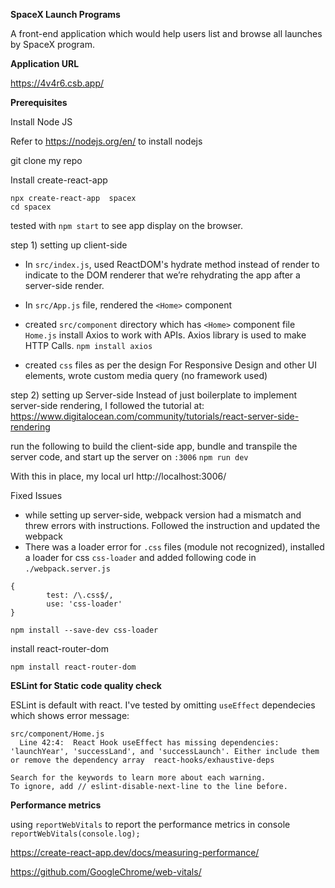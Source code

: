 **SpaceX Launch Programs**

A front-end application which would help users list and browse all launches by SpaceX
program.

**Application URL** 

https://4v4r6.csb.app/

**Prerequisites**

Install Node JS

Refer to https://nodejs.org/en/ to install nodejs

git clone my repo 

Install create-react-app

```
npx create-react-app  spacex
cd spacex
```
tested with `npm start` to see app display on the browser.

step 1) setting up client-side 
- In `src/index.js`, used ReactDOM's hydrate method instead of render to indicate to the 
  DOM renderer that we’re rehydrating the app after a server-side render.
- In `src/App.js` file, rendered the `<Home>` component
- created `src/component` directory which has `<Home>` component file `Home.js` 
  install Axios to work with APIs. Axios library is used to make HTTP Calls.
  ```npm install axios```
  
- created `css` files as per the design
  For Responsive Design and other UI elements, wrote custom media query (no framework used)
  
step 2) setting up Server-side 
Instead of just boilerplate to implement server-side rendering, 
I followed the tutorial at: https://www.digitalocean.com/community/tutorials/react-server-side-rendering

run the following to build the client-side app, bundle and transpile the server code, and start up the server on `:3006`
`npm run dev`

With this in place, my local url http://localhost:3006/


Fixed Issues
- while setting up server-side, webpack version had a mismatch and threw errors with
  instructions. Followed the instruction and updated the webpack
- There was a loader error for `.css` files (module not recognized), installed a loader for css `css-loader`
  and added following code in `./webpack.server.js`
  
```
{
        test: /\.css$/,
        use: 'css-loader'
}

npm install --save-dev css-loader
```

install react-router-dom

```
npm install react-router-dom
```

**ESLint for Static code quality check**

ESLint is default with react.
I've tested by omitting `useEffect` dependecies which shows error message:

```
src/component/Home.js
  Line 42:4:  React Hook useEffect has missing dependencies: 'launchYear', 'successLand', and 'successLaunch'. Either include them or remove the dependency array  react-hooks/exhaustive-deps

Search for the keywords to learn more about each warning.
To ignore, add // eslint-disable-next-line to the line before.

```

**Performance metrics**

using `reportWebVitals` to report the performance metrics in console
`reportWebVitals(console.log);`

https://create-react-app.dev/docs/measuring-performance/

https://github.com/GoogleChrome/web-vitals/




